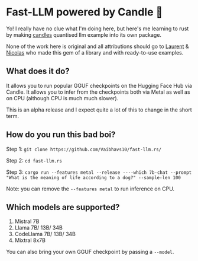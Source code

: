 # Fast-LLM powered by Candle 🦀

Yo! I really have no clue what I'm doing here, but here's me learning to rust by making [candles](https://github.com/huggingface/candle) quantised llm example into its own package.

None of the work here is original and all attributions should go to [Laurent](https://github.com/LaurentMazare) & [Nicolas](https://github.com/Narsil) who made this gem of a library and with ready-to-use examples.

## What does it do?

It allows you to run popular GGUF checkpoints on the Hugging Face Hub via Candle. It allows you to infer from the checkpoints both via Metal as well as on CPU (although CPU is much much slower).

This is an alpha release and I expect quite a lot of this to change in the short term.

## How do you run this bad boi?

Step 1: `git clone https://github.com/Vaibhavs10/fast-llm.rs/`

Step 2: `cd fast-llm.rs`

Step 3: `cargo run --features metal --release ----which 7b-chat --prompt "What is the meaning of life according to a dog?" --sample-len 100`

Note: you can remove the `--features metal` to run inference on CPU.

## Which models are supported?

1. Mistral 7B
2. Llama 7B/ 13B/ 34B
3. CodeLlama 7B/ 13B/ 34B
4. Mixtral 8x7B

You can also bring your own GGUF checkpoint by passing a `--model`.